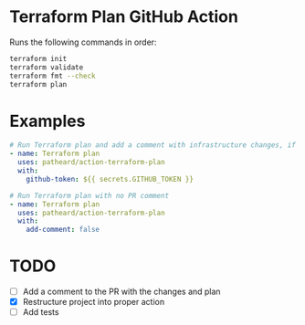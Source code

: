 # Terraform Plan GitHub Action
Runs the following commands in order:
```sh
terraform init
terraform validate
terraform fmt --check
terraform plan
```

# Examples
```yaml
# Run Terraform plan and add a comment with infrastructure changes, if they exist, on the PR
- name: Terraform plan
  uses: patheard/action-terraform-plan
  with:
    github-token: ${{ secrets.GITHUB_TOKEN }}

# Run Terraform plan with no PR comment
- name: Terraform plan
  uses: patheard/action-terraform-plan
  with:
    add-comment: false   
```

# TODO
- [ ] Add a comment to the PR with the changes and plan
- [x] Restructure project into proper action
- [ ] Add tests
